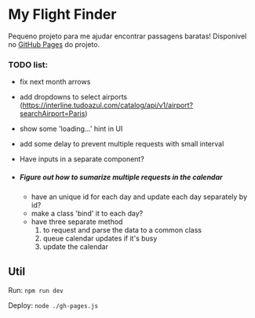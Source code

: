 # My Flight Finder

Pequeno projeto para me ajudar encontrar passagens baratas!
Disponível no [GitHub Pages](https://dandandandaann.github.io/MyFlightFinder/) do projeto.

### TODO list:

- fix next month arrows
- add dropdowns to select airports (https://interline.tudoazul.com/catalog/api/v1/airport?searchAirport=Paris)
- show some 'loading...' hint in UI
- add some delay to prevent multiple requests with small interval
- Have inputs in a separate component?

- ##### Figure out how to sumarize multiple requests in the calendar
    - have an unique id for each day and update each day separately by id?
    - make a class 'bind' it to each day?
    - have three separate method
        1. to request and parse the data to a common class
        2. queue calendar updates if it's busy  
        3. update the calendar

## Util

Run: `npm run dev`

Deploy: `node ./gh-pages.js`